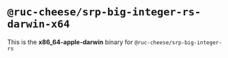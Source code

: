 # `@ruc-cheese/srp-big-integer-rs-darwin-x64`

This is the **x86_64-apple-darwin** binary for `@ruc-cheese/srp-big-integer-rs`
